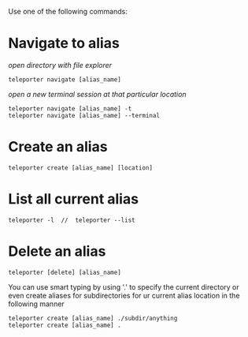 Use one of the following commands:

# Navigate to alias
*open directory with file explorer* 
	
	teleporter navigate [alias_name]	
*open a new terminal session at that particular location*
	
	teleporter navigate [alias_name] -t
	teleporter navigate [alias_name] --terminal

# Create an alias
	teleporter create [alias_name] [location]	

# List all current alias
	teleporter -l  //  teleporter --list	

# Delete an alias
	teleporter [delete] [alias_name]	
	
You can use smart typing by using '.' to specify the current directory or even create aliases for subdirectories for ur current alias location in the following manner

	teleporter create [alias_name] ./subdir/anything
	teleporter create [alias_name] .									   
